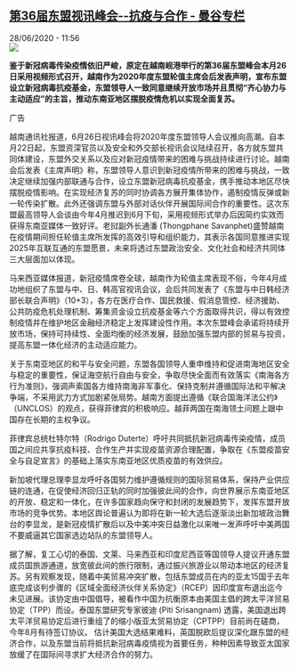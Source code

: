 <!--1593341707000-->
[第36届东盟视讯峰会--抗疫与合作 - 曼谷专栏](http://www.rfi.fr//cn/%E5%9B%BD%E9%99%85/20200628-%E7%AC%AC36%E5%B1%8A%E4%B8%9C%E7%9B%9F%E8%A7%86%E8%AE%AF%E5%B3%B0%E4%BC%9A-%E6%8A%97%E7%96%AB%E4%B8%8E%E5%90%88%E4%BD%9C)
------

<div>28/06/2020 - 11:56</div><img src="https://s.rfi.fr/media/display/91b61f2c-61e2-11ea-98d7-005056bf87d6/w:310/p:16x9/WB149261-RFI-CN-20140608.png"><p><strong>鉴于新冠病毒传染疫情依旧严峻，原定在越南岘港举行的第36届东盟峰会本月26日采用视频形式召开，越南作为2020年度东盟轮值主席会后发表声明，宣布东盟设立新冠病毒抗疫基金，东盟领导人一致同意继续开放市场并且贯彻“齐心协力与主动适应”的主旨，推动东南亚地区摆脱疫情危机以实现全面复苏。</strong></p><div class="t-content__body u-clearfix"><div class="m-interstitial"><div class="m-interstitial__ad"><divclass="m-block-ad "data-tms-ad-type="box"data-tms-ad-status="idle"data-tms-ad-pos="1"><div class="m-block-ad__label">广告</div><div class="m-block-ad__content"></div></div></div></div><p>越南通讯社报道，6月26日视讯峰会将2020年度东盟领导人会议推向高潮。自本月22日起，东盟资深官员以及安全和外交部长视讯会议陆续召开，各方就东盟共同体建设，东盟外交关系以及应对新冠疫情带来的困难与挑战持续进行讨论。越南会后发表《主席声明》称，东盟领导人意识到新冠疫情所带来的困难与挑战，一致决定继续加强内部联通与合作，设立东盟新冠病毒抗疫基金，携手推动本地区尽快摆脱疫情影响。在实现经济复苏的同时协调各方展开集体协作，遏制疫情反弹或新一轮传染扩散。此外还强调东盟与外部对话伙伴开展国际间合作的重要性。这次东盟最高领导人会谈由今年4月推迟到6月下旬，采用视频形式举办后因简约实效而获得东南亚媒体一致好评。老挝副外长通潘 (Thongphane Savanphet)盛赞越南在疫情期间担任轮值主席所发挥的高效引导和组织能力，其表示各国同意推进实现2025年互联互通的东盟愿景，未来将透过东盟政治安全、文化社会和经济共同体三大层面加以体现。</p><p>马来西亚媒体报道，新冠疫情席卷全球，越南作为轮值主席表现不俗，今年4月成功地组织了东盟与中、日、韩高官视讯会议，会后共同发表了《东盟与中日韩经济部长联合声明》（10+3），各方在医疗合作、国民救援、假消息管控、经济援助、公共防疫危机处理机制、筹集资金设立抗疫基金等六个方面取得共识，得以有效控制疫情并在维护地区金融经济稳定上发挥建设性作用。本次东盟峰会承诺将持续开放市场，保持可持续性、全面均衡的经济发展，鼓励加强东盟内部的贸易与投资，提高东盟一体化经济的主动适应能力。</p><p>关于东南亚地区的和平与安全问题，东盟各国领导人重申维持和促进南海地区安全与稳定的重要性，保证海空航行自由与安全，争取尽快全面而有效落实《南海各方行为准则》，强调声索国各方维持南海非军事化、保持克制并遵循国际法和平解决争端，不采用武力方式加剧紧张局势。越南方面提出遵循《联合国海洋法公约》（UNCLOS）的观点，获得菲律宾的积极响应。越菲两国在南海领土问题上跟中国存在长期的主权争议。</p><p>菲律宾总统杜特尔特（Rodrigo Duterte）呼吁共同抵抗新冠病毒传染疫情，成员国之间应共享抗疫科技、合作生产并实现疫苗资源合理配置，争取在《东盟疫苗安全与自足宣言》的基础上落实东南亚地区优质疫苗的有效供应。</p><p>新加坡代理总理李显龙呼吁各国努力维护遵循规则的国际贸易体系，保持产业供应链的连通，在促使经济回归正轨的同时加强彼此间的合作，向世界展示东南亚地区的开放、稳定和一体化，在许多国家趋向保守和封闭的发展趋势下，发挥东盟开放市场的竞争优势。本地区舆论普遍认为即将在新一轮大选后逐渐淡出新加坡政治舞台的李显龙，是新冠疫情扩散后以及中美冲突日益激化以来唯一发声呼吁中美两国不要威逼其它国家选边站队的东盟领导人。</p><p>据了解，复工心切的泰国、文莱、马来西亚和印度尼西亚等国领导人提议开通东盟成员国旅游通道，放宽彼此间的旅行限制，通过振兴旅游业以带动本地区的经济复苏。另有观察发现，随着中美贸易冲突扩散，包括东盟成员在内的亚太15国于去年底完成谈判步骤的《区域全面经济伙伴关系协定》（RCEP）因印度宣布退出迄今未见进展。该协定由中国倡导，被看作中国为抗衡原本由美国主倡的跨太平洋贸易协定（TPP）而设。泰国东盟研究专家彼迪 (Piti Srisangnam) 透露，美国退出跨太平洋贸易协定后进行重组了的缩小版亚太贸易协定（CPTPP）目前尚在磋商，今年8月有待签订协议。 估计美国大选结果难料，英国脱欧后提议深化跟东盟的经济合作，以及东盟当前将抵抗新冠病毒疫情视为首要任务，种种因素导致亚太国家放缓了在国际间寻求扩大经济合作的努力。</p><p> </p><p> </p><div class="o-self-promo o-self-promo--nl o-self-promo--hidden" data-selfpromo-newsletter></div><div class="o-self-promo o-self-promo--app o-self-promo--hidden" data-selfpromo-app></div></div>
